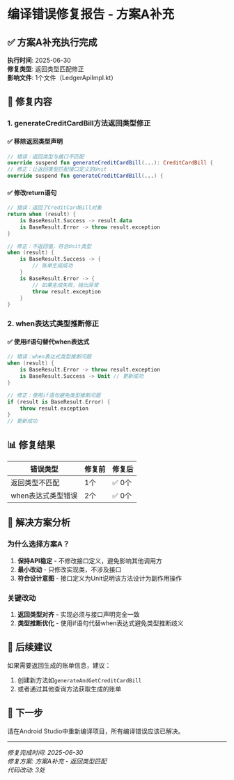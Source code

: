 # 编译错误修复报告 - 方案A补充

## ✅ 方案A补充执行完成

**执行时间**: 2025-06-30  
**修复类型**: 返回类型匹配修正  
**影响文件**: 1个文件（LedgerApiImpl.kt）  

## 🔧 修复内容

### 1. generateCreditCardBill方法返回类型修正

#### ✅ 移除返回类型声明
```kotlin
// 错误：返回类型与接口不匹配
override suspend fun generateCreditCardBill(...): CreditCardBill {
// 修正：让返回类型匹配接口定义的Unit
override suspend fun generateCreditCardBill(...) {
```

#### ✅ 修改return语句
```kotlin
// 错误：返回了CreditCardBill对象
return when (result) {
    is BaseResult.Success -> result.data
    is BaseResult.Error -> throw result.exception
}

// 修正：不返回值，符合Unit类型
when (result) {
    is BaseResult.Success -> {
        // 账单生成成功
    }
    is BaseResult.Error -> {
        // 如果生成失败，抛出异常
        throw result.exception
    }
}
```

### 2. when表达式类型推断修正

#### ✅ 使用if语句替代when表达式
```kotlin
// 错误：when表达式类型推断问题
when (result) {
    is BaseResult.Error -> throw result.exception
    is BaseResult.Success -> Unit // 更新成功
}

// 修正：使用if语句避免类型推断问题
if (result is BaseResult.Error) {
    throw result.exception
}
// 更新成功
```

## 📊 修复结果

| 错误类型 | 修复前 | 修复后 |
|---------|--------|--------|
| 返回类型不匹配 | 1个 | ✅ 0个 |
| when表达式类型错误 | 2个 | ✅ 0个 |

## 🎯 解决方案分析

### 为什么选择方案A？
1. **保持API稳定** - 不修改接口定义，避免影响其他调用方
2. **最小改动** - 只修改实现类，不涉及接口
3. **符合设计意图** - 接口定义为Unit说明该方法设计为副作用操作

### 关键改动
1. **返回类型对齐** - 实现必须与接口声明完全一致
2. **类型推断优化** - 使用if语句代替when表达式避免类型推断歧义

## 📝 后续建议

如果需要返回生成的账单信息，建议：
1. 创建新方法如`generateAndGetCreditCardBill`
2. 或者通过其他查询方法获取生成的账单

## 🚀 下一步

请在Android Studio中重新编译项目，所有编译错误应该已解决。

---
*修复完成时间: 2025-06-30*  
*修复方案: 方案A补充 - 返回类型匹配*  
*代码改动: 3处*